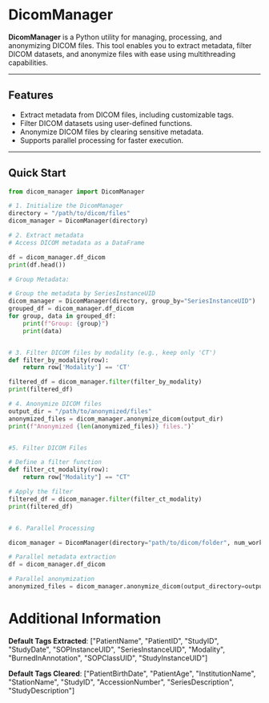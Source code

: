 # DicomManager

**DicomManager** is a Python utility for managing, processing, and anonymizing DICOM files. This tool enables you to extract metadata, filter DICOM datasets, and anonymize files with ease using multithreading capabilities.

---

## Features

- Extract metadata from DICOM files, including customizable tags.
- Filter DICOM datasets using user-defined functions.
- Anonymize DICOM files by clearing sensitive metadata.
- Supports parallel processing for faster execution.

---

## Quick Start

```python
from dicom_manager import DicomManager

# 1. Initialize the DicomManager
directory = "/path/to/dicom/files"
dicom_manager = DicomManager(directory)

# 2. Extract metadata
# Access DICOM metadata as a DataFrame

df = dicom_manager.df_dicom
print(df.head())

# Group Metadata:

# Group the metadata by SeriesInstanceUID
dicom_manager = DicomManager(directory, group_by="SeriesInstanceUID")
grouped_df = dicom_manager.df_dicom
for group, data in grouped_df:
    print(f"Group: {group}")
    print(data)


# 3. Filter DICOM files by modality (e.g., keep only 'CT')
def filter_by_modality(row):
    return row['Modality'] == 'CT'

filtered_df = dicom_manager.filter(filter_by_modality)
print(filtered_df)

# 4. Anonymize DICOM files
output_dir = "/path/to/anonymized/files"
anonymized_files = dicom_manager.anonymize_dicom(output_dir)
print(f"Anonymized {len(anonymized_files)} files.")`


#5. Filter DICOM Files

# Define a filter function
def filter_ct_modality(row):
    return row["Modality"] == "CT"

# Apply the filter
filtered_df = dicom_manager.filter(filter_ct_modality)
print(filtered_df)


# 6. Parallel Processing

dicom_manager = DicomManager(directory="path/to/dicom/folder", num_workers=4)

# Parallel metadata extraction
df = dicom_manager.df_dicom

# Parallel anonymization
anonymized_files = dicom_manager.anonymize_dicom(output_directory=output_directory, num_workers=4)
```

# Additional Information

**Default Tags Extracted**: ["PatientName", "PatientID", "StudyID", "StudyDate", "SOPInstanceUID", "SeriesInstanceUID", "Modality", "BurnedInAnnotation", "SOPClassUID", "StudyInstanceUID"]

**Default Tags Cleared**: ["PatientBirthDate", "PatientAge", "InstitutionName", "StationName", "StudyID", "AccessionNumber", "SeriesDescription", "StudyDescription"]